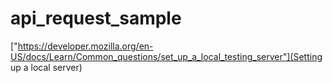 # api_request_sample

["https://developer.mozilla.org/en-US/docs/Learn/Common_questions/set_up_a_local_testing_server"](Setting up a local server)
